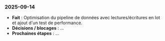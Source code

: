 ### 2025-09-14
- **Fait** : Optimisation du pipeline de données avec lectures/écritures en lot et ajout d'un test de performance.
- **Décisions / blocages** : …
- **Prochaines étapes** : …
